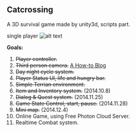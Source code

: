 Catcrossing
---------------

A 3D survival game made by unity3d, scripts part.

single player
![alt text](http://106.186.28.188/wordpress/wp-content/uploads/2014/12/屏幕快照-2014-12-04-20.28.38.png)

**Goals:**

1. ~~Player controller.~~
2. ~~Third person camera.~~
[A How-to Blog](http://catcrossing.net/wordpress/?p=175)
3. ~~Day night cycle system.~~
4. ~~Player Status UI, life and hungry bar.~~
5. ~~Simple Terrian environment.~~
6. ~~Item and Inventory system.~~ (2014.10.8)
7. ~~Dialog & Quest system.~~ (2014.11.25)
8. ~~Game State Control, start, pause.~~ (2014.11.28)
9. ~~Mini map.~~ (2014.12.4)
10. Online Game, using Free Photon Cloud Server.
11. Realtime Combat system.
